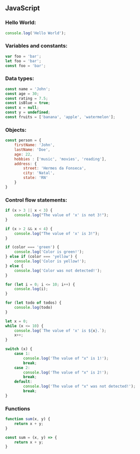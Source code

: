 ## JavaScript

### Hello World:
```javascript
console.log('Hello World');
```

### Variables and constants:
```javascript
var foo = 'bar';
let foo = 'bar';
const foo = 'bar';
```

### Data types:
```javascript
const name = 'John';
const age = 30;
const rating = 7.5;
const isBlue = true;
const x = null;
const y = undefined;
const fruits = ['banana', 'apple', 'watermelon'];
```

### Objects:
```javascript
const person = {
    firstName: 'John',
    lastName: 'Doe',
    age: 22,
    hobbies : ['music', 'movies', 'reading'],
    address: {
        street: 'Hermes da Fonseca',
        city: 'Natal',
        state: 'RN'
    }
}
```

### Control flow statements:
```javascript
if (x > 3 || x < 3) {
    console.log("The value of 'x' is not 3!");
}
```

```javascript
if (x > 2 && x < 4) {
    console.log("The value of 'x' is 3!");
}
```

```javascript
if (color === 'green') {
    console.log('Color is green!');
} else if (color === 'yellow') {
    console.log('Color is yellow!');
} else {
    console.log('Color was not detected!');
}
```

```javascript
for (let i = 0; i <= 10; i++) {
    console.log(i);
}
```

```javascript
for (let todo of todos) {
    console.log(todo)
}
```

```javascript
let x = 0;
while (x <= 10) {
    console.log(`The value of 'x' is ${x}.`);
    x++;
}
```

```javascript
switch (x) {
    case 1:
        console.log('The value of "x" is 1!');
        break;
    case 2:
        console.log('The value of "x" is 2!');
        break;
    default:
        console.log('The value of "x" was not detected!');
        break;
}
```

### Functions
```javascript
function sum(x, y) {
    return x + y;
}
```

```javascript
const sum = (x, y) => {
    return x + y;
}
```
